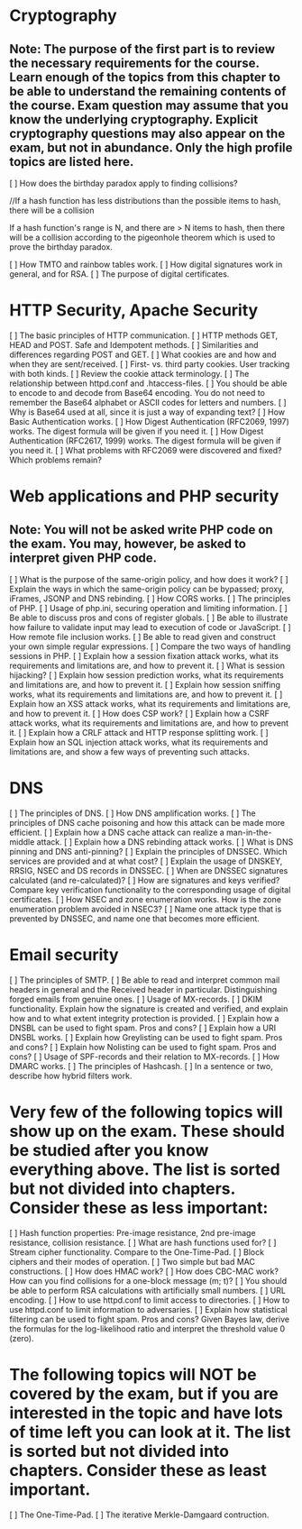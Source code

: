 # Cryptography
## Note: The purpose of the first part is to review the necessary requirements for the course. Learn enough of the topics from this chapter to be able to understand the remaining contents of the course. Exam question may assume that you know the underlying cryptography. Explicit cryptography questions may also appear on the exam, but not in abundance. Only the high profile topics are listed here.
[ ] How does the birthday paradox apply to finding collisions?

//If a hash function has less distributions than the possible items to hash, there will be a collision

If a hash function's range is N, and there are > N items to hash, then there will be a collision according to the pigeonhole theorem which is used to prove the birthday paradox.


[ ] How TMTO and rainbow tables work.
[ ] How digital signatures work in general, and for RSA.
[ ] The purpose of digital certificates.

# HTTP Security, Apache Security
[ ] The basic principles of HTTP communication.
[ ] HTTP methods GET, HEAD and POST. Safe and Idempotent methods.
[ ] Similarities and differences regarding POST and GET.
[ ] What cookies are and how and when they are sent/received.
[ ] First- vs. third party cookies. User tracking with both kinds.
[ ] Review the cookie attack terminology.
[ ] The relationship between httpd.conf and .htaccess-files.
[ ] You should be able to encode to and decode from Base64 encoding. You do not need to remember the Base64 alphabet or ASCII codes for letters and numbers.
[ ] Why is Base64 used at all, since it is just a way of expanding text?
[ ] How Basic Authentication works.
[ ] How Digest Authentication (RFC2069, 1997) works. The digest formula will be given if you need it.
[ ] How Digest Authentication (RFC2617, 1999) works. The digest formula will be given if you need it.
[ ] What problems with RFC2069 were discovered and fixed? Which problems remain?

# Web applications and PHP security
## Note: You will not be asked write PHP code on the exam. You may, however, be asked to interpret given PHP code.
[ ] What is the purpose of the same-origin policy, and how does it work?
[ ] Explain the ways in which the same-origin policy can be bypassed; proxy, iFrames, JSONP and DNS rebinding.
[ ] How CORS works.
[ ] The principles of PHP.
[ ] Usage of php.ini, securing operation and limiting information.
[ ] Be able to discuss pros and cons of register globals.
[ ] Be able to illustrate how failure to validate input may lead to execution of code or JavaScript.
[ ] How remote file inclusion works.
[ ] Be able to read given and construct your own simple regular expressions.
[ ] Compare the two ways of handling sessions in PHP.
[ ] Explain how a session fixation attack works, what its requirements and limitations are, and how to prevent it.
[ ] What is session hijacking?
[ ] Explain how session prediction works, what its requirements and limitations are, and how to prevent it.
[ ] Explain how session sniffing works, what its requirements and limitations are, and how to prevent it.
[ ] Explain how an XSS attack works, what its requirements and limitations are, and how to prevent it.
[ ] How does CSP work?
[ ] Explain how a CSRF attack works, what its requirements and limitations are, and how to prevent it.
[ ] Explain how a CRLF attack and HTTP response splitting work.
[ ] Explain how an SQL injection attack works, what its requirements and limitations are, and show a few ways of preventing such attacks.

# DNS
[ ] The principles of DNS.
[ ] How DNS amplification works.
[ ] The principles of DNS cache poisoning and how this attack can be made more efficient.
[ ] Explain how a DNS cache attack can realize a man-in-the-middle attack.
[ ] Explain how a DNS rebinding attack works.
[ ] What is DNS pinning and DNS anti-pinning?
[ ] Explain the principles of DNSSEC. Which services are provided and at what cost?
[ ] Explain the usage of DNSKEY, RRSIG, NSEC and DS records in DNSSEC.
[ ] When are DNSSEC signatures calculated (and re-calculated)?
[ ] How are signatures and keys verified? Compare key verification functionality to the corresponding usage of digital certificates.
[ ] How NSEC and zone enumeration works. How is the zone enumeration problem avoided in NSEC3?
[ ] Name one attack type that is prevented by DNSSEC, and name one that becomes more efficient.

# Email security
[ ] The principles of SMTP.
[ ] Be able to read and interpret common mail headers in general and the Received header in particular. Distinguishing forged emails from genuine ones.
[ ] Usage of MX-records.
[ ] DKIM functionality. Explain how the signature is created and verified, and explain how and to what extent integrity protection is provided.
[ ] Explain how a DNSBL can be used to fight spam. Pros and cons?
[ ] Explain how a URI DNSBL works.
[ ] Explain how Greylisting can be used to fight spam. Pros and cons?
[ ] Explain how Nolisting can be used to fight spam. Pros and cons?
[ ] Usage of SPF-records and their relation to MX-records.
[ ] How DMARC works.
[ ] The principles of Hashcash.
[ ] In a sentence or two, describe how hybrid filters work.

# Very few of the following topics will show up on the exam. These should be studied after you know everything above. The list is sorted but not divided into chapters. Consider these as less important:
[ ] Hash function properties: Pre-image resistance, 2nd pre-image resistance, collision resistance.
[ ] What are hash functions used for?
[ ] Stream cipher functionality. Compare to the One-Time-Pad.
[ ] Block ciphers and their modes of operation.
[ ] Two simple but bad MAC constructions.
[ ] How does HMAC work?
[ ] How does CBC-MAC work? How can you find collisions for a one-block message (m; t)?
[ ] You should be able to perform RSA calculations with artificially small numbers.
[ ] URL encoding.
[ ] How to use httpd.conf to limit access to directories.
[ ] How to use httpd.conf to limit information to adversaries.
[ ] Explain how statistical filtering can be used to fight spam. Pros and cons? Given Bayes law, derive the formulas for the log-likelihood ratio and interpret the threshold value 0 (zero).

# The following topics will NOT be covered by the exam, but if you are interested in the topic and have lots of time left you can look at it. The list is sorted but not divided into chapters. Consider these as least important.
[ ] The One-Time-Pad.
[ ] The iterative Merkle-Damgaard contruction.